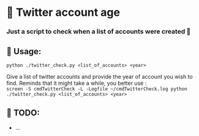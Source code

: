 # 👏 Twitter account age 

### Just a script to check when a list of accounts were created 🤝


## 📖 Usage:
``python ./twitter_check.py <list_of_accounts> <year>``      

Give a list of twitter accounts and provide the year of account you wish to find. Reminds that it might take a while, you better use :    
``screen -S cmdTwitterCheck -L -Logfile ~/cmdTwitterCheck.log python ./twitter_check.py <list_of_accounts> <year>``

## 📝 TODO:
- ...
